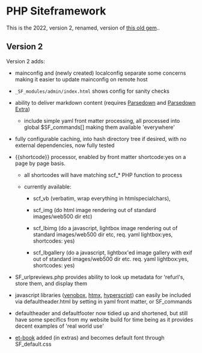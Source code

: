 # PHP Siteframework
This is the 2022, version 2, renamed, version of [this old gem](https://github.com/Cybergate9/phpSiteFramework)..

## Version 2

Version 2 adds:

* mainconfig and (newly created) localconfig separate some concerns making it easier to update mainconfig on remote host

* `_SF_modules/admin/index.html` shows config for sanity checks

* ability to deliver markdown content (requires [Parsedown](https://parsedown.org/) and [Parsedown Extra](https://github.com/erusev/parsedown-extra))

	* include simple yaml front matter processing, all processed into global $SF_commands[] making them available 'everywhere'

* fully configurable caching, into hash directory tree if desired, with no external dependencies, now fully tested

* {{shortcode}} processor, enabled by front matter shortcode:yes on a page by page basis. 

	* all shortcodes will have matching scf_* PHP function to process 

	* currently available:

		* scf_vb (verbatim, wrap everything in htmlspecialchars),

		* scf_img (do html image rendering out of standard images/web500 dir etc)

		* scf_lbimg (do a javascript, lightbox image rendering out of standard images/web500 dir etc, req. yaml lightbox:yes, shortcodes: yes)

		* scf_lbgallery (do a javascript, lightbox'ed image gallery with exif out of standard images/web500 dir etc. req. yaml lightbox:yes, shortcodes: yes)

* SF_urlpreviews.php provides ability to look up metadata for 'refurl's, store them, and display them

* javascript libraries ([venobox](https://veno.es/venobox/), [htmx](https://htmx.org/), [hyperscript](https://hyperscript.org/)) can easily be included via defaultheader.html by setting in yaml front matter, or SF_commands

* defaultheader and defaultfooter now tidied up and shortened, but still have some specifics from my website build for time being as it provides decent examples of 'real world use'

* [et-book](https://github.com/edwardtufte/et-book/tree/gh-pages/et-book) added (in extras) and becomes default font through SF_default.css








